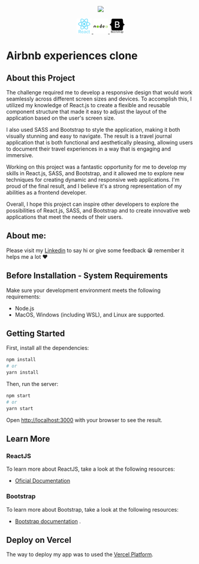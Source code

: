 <p align="center"><img src="https://i.imgur.com/tiwxhHn.png" width="400"></p>
<p align="center">  <a href="https://reactjs.org/" target="_blank" rel="noreferrer"> <img src="https://raw.githubusercontent.com/devicons/devicon/master/icons/react/react-original-wordmark.svg" alt="react" width="40" height="40"/> </a> <a href="https://nodejs.org" target="_blank" rel="noreferrer"> <img src="https://raw.githubusercontent.com/devicons/devicon/master/icons/nodejs/nodejs-original-wordmark.svg" alt="nodejs" width="40" height="40"/> </a> 
<a href="https://getbootstrap.com" target="_blank" rel="noreferrer"> <img src="https://raw.githubusercontent.com/devicons/devicon/master/icons/bootstrap/bootstrap-plain-wordmark.svg" alt="bootstrap" width="40" height="40"/> </a>  </p>

# Airbnb experiences clone

## About this Project

The challenge required me to develop a responsive design that would work seamlessly across different screen sizes and devices. To accomplish this, I utilized my knowledge of React.js to create a flexible and reusable component structure that made it easy to adjust the layout of the application based on the user's screen size.

I also used SASS and Bootstrap to style the application, making it both visually stunning and easy to navigate. The result is a travel journal application that is both functional and aesthetically pleasing, allowing users to document their travel experiences in a way that is engaging and immersive.

Working on this project was a fantastic opportunity for me to develop my skills in React.js, SASS, and Bootstrap, and it allowed me to explore new techniques for creating dynamic and responsive web applications. I'm proud of the final result, and I believe it's a strong representation of my abilities as a frontend developer.

Overall, I hope this project can inspire other developers to explore the possibilities of React.js, SASS, and Bootstrap and to create innovative web applications that meet the needs of their users.

## About me:

Please visit my [Linkedin](https://www.linkedin.com/in/arenadaiana/) to say hi or give some feedback 	:grin: remember it helps me a lot ♥

## Before Installation - System Requirements

Make sure your development environment meets the following requirements:

 - Node.js
 - MacOS, Windows (including WSL), and Linux are supported.


## Getting Started

First, install all the  dependencies:

```bash
npm install
# or
yarn install
```


Then, run the server:

```bash
npm start
# or
yarn start
```

Open [http://localhost:3000](http://localhost:3000) with your browser to see the result.

## Learn More

### ReactJS

To learn more about ReactJS, take a look at the following resources:

- [Oficial Documentation](https://react.dev/learn)

### Bootstrap

To learn more about Bootstrap, take a look at the following resources:

- [Bootstrap documentation](https://getbootstrap.com/docs/4.1/getting-started/introduction/) .


## Deploy on Vercel

The way to deploy my app was to used the [Vercel Platform](https://vercel.com/).




